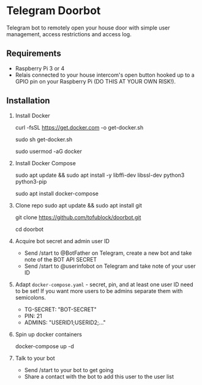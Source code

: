 # Telegram Doorbot

Telegram bot to remotely open your house door with simple user management, access restrictions and access log.


## Requirements

- Raspberry Pi 3 or 4
- Relais connected to your house intercom's open button hooked up to a GPIO pin on your Raspberry Pi (DO THIS AT YOUR OWN RISK!).


## Installation
1. Install Docker

    curl -fsSL https://get.docker.com -o get-docker.sh
    
    sudo sh get-docker.sh
    
    sudo usermod -aG docker <your-user>

2. Install Docker Compose

    sudo apt update && sudo apt install -y libffi-dev libssl-dev python3 python3-pip
    
    sudo apt install docker-compose

3. Clone repo
    sudo apt update && sudo apt install git
    
    git clone https://github.com/tofublock/doorbot.git
    
    cd doorbot
    
4. Acquire bot secret and admin user ID

     - Send /start to @BotFather on Telegram, create a new bot and take note of the BOT API SECRET
     - Send /start to @userinfobot on Telegram and take note of your user ID

5. Adapt `docker-compose.yaml` - secret, pin, and at least one user ID need to be set! If you want more users to be admins separate them with semicolons.

    - TG-SECRET: "BOT-SECRET"
    - PIN: 21
    - ADMINS: "USERID1;USERID2;..."

6. Spin up docker containers

    docker-compose up -d

7. Talk to your bot
    - Send /start to your bot to get going
    - Share a contact with the bot to add this user to the user list
